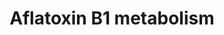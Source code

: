 ---
annotations:
- id: PW:0001366
  parent: classic metabolic pathway
  type: Pathway Ontology
  value: aflatoxin metabolic pathway
authors:
- MaintBot
- Thomas
- Khanspers
- Christine Chichester
- Mkutmon
description: '''''''Aflatoxins'''''' are naturally occurring [[wikipedia:mycotoxin|mycotoxin]]s
  that are produced by many species of ''''[[wikipedia:Aspergillus|Aspergillus]]'''',
  a [[wikipedia:fungus|fungus]], most notably ''''[[wikipedia:Aspergillus flavus|Aspergillus
  flavus]]'''' and ''''[[wikipedia:Aspergillus parasiticus|Aspergillus parasiticus]]''''.
  After entering the body, aflatoxins are metabolized by the liver to a reactive intermediate,
  aflatoxin M<sub>1</sub>, an [[wikipedia:epoxide|epoxide]]. Aflatoxin B1 is considered
  the most toxic and is produced by both Aspergillus flavus and Aspergillus parasiticus.  Source:
  [[wikipedia:Aflatoxin|Wikipedia]]'
last-edited: 2019-09-17
organisms:
- Mus musculus
redirect_from:
- /index.php/Pathway:WP1262
- /instance/WP1262
revision: null
schema-jsonld:
- '@context': https://schema.org/
  '@id': https://wikipathways.github.io/pathways/WP1262.html
  '@type': Dataset
  creator:
    '@type': Organization
    name: WikiPathways
  description: '''''''Aflatoxins'''''' are naturally occurring [[wikipedia:mycotoxin|mycotoxin]]s
    that are produced by many species of ''''[[wikipedia:Aspergillus|Aspergillus]]'''',
    a [[wikipedia:fungus|fungus]], most notably ''''[[wikipedia:Aspergillus flavus|Aspergillus
    flavus]]'''' and ''''[[wikipedia:Aspergillus parasiticus|Aspergillus parasiticus]]''''.
    After entering the body, aflatoxins are metabolized by the liver to a reactive
    intermediate, aflatoxin M<sub>1</sub>, an [[wikipedia:epoxide|epoxide]]. Aflatoxin
    B1 is considered the most toxic and is produced by both Aspergillus flavus and
    Aspergillus parasiticus.  Source: [[wikipedia:Aflatoxin|Wikipedia]]'
  keywords:
  - AKR7A3
  - Aflatoxin B1 8,9-dihydrodiol
  - Aflatoxin B1 C6-monoalcohol
  - Aflatoxin B1 C6-monoaldehyde
  - Aflatoxin B1 C8-monoalcohol
  - Aflatoxin B1 C8-monoaldehyde
  - Aflatoxin B1 dialdehyde
  - Aflatoxin B1 exo-8,9-epoxide
  - Aflatoxin B1 exo-8,9-epoxide-GSH
  - Aflatoxin B1-6,8-dialcohol
  - Aflatoxin M1
  - Aflatoxin M1 epoxide
  - Aflatoxin Q1
  - Aflatoxin-endo-B1-8,9-epoxide
  - Akr7a5
  - CYP2A13
  - CYP3A4
  - Cyp1a2
  - Ephx1
  - Gstm1
  - Gstt1
  - aflatoxin B1
  license: CC0
  name: Aflatoxin B1 metabolism
seo: CreativeWork
title: Aflatoxin B1 metabolism
wpid: WP1262
---